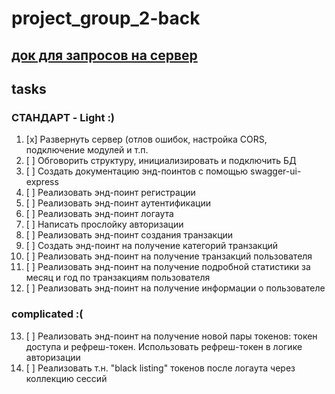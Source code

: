 # project_group_2-back

## [док для запросов на сервер](https://dvf-project-group-2-back.herokuapp.com/api-docs/)

## tasks

### СТАНДАРТ - Light :)

1. [x] Развернуть сервер (отлов ошибок, настройка CORS, подключение модулей и
       т.п.
2. [ ] Обговорить структуру, инициализировать и подключить БД
3. [ ] Создать документацию энд-поинтов с помощью swagger-ui-express
4. [ ] Реализовать энд-поинт регистрации
5. [ ] Реализовать энд-поинт аутентификации
6. [ ] Реализовать энд-поинт логаута
7. [ ] Написать прослойку авторизации
8. [ ] Реализовать энд-поинт создания транзакции
9. [ ] Создать энд-поинт на получение категорий транзакций
10. [ ] Реализовать энд-поинт на получение транзакций пользователя
11. [ ] Реализовать энд-поинт на получение подробной статистики за месяц и год
        по транзакциям пользователя
12. [ ] Реализовать энд-поинт на получение информации о пользователе

### complicated :(

13. [ ] Реализовать энд-поинт на получение новой пары токенов: токен доступа и
        рефреш-токен. Использовать рефреш-токен в логике авторизации
14. [ ] Реализовать т.н. "black listing" токенов после логаута через коллекцию
        сессий
